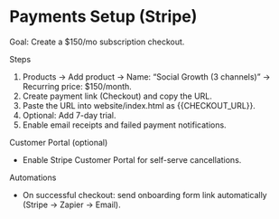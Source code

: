 # Payments Setup (Stripe)

Goal: Create a $150/mo subscription checkout.

Steps
1) Products → Add product → Name: “Social Growth (3 channels)” → Recurring price: $150/month.
2) Create payment link (Checkout) and copy the URL.
3) Paste the URL into website/index.html as {{CHECKOUT_URL}}.
4) Optional: Add 7-day trial.
5) Enable email receipts and failed payment notifications.

Customer Portal (optional)
- Enable Stripe Customer Portal for self-serve cancellations.

Automations
- On successful checkout: send onboarding form link automatically (Stripe → Zapier → Email).
